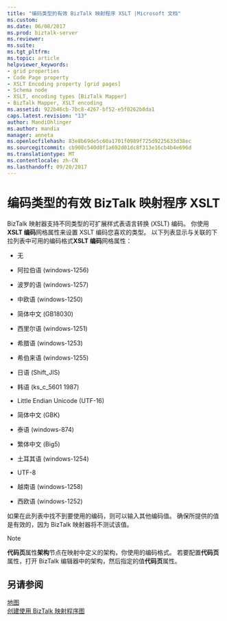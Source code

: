 ```yaml
---
title: "编码类型的有效 BizTalk 映射程序 XSLT |Microsoft 文档"
ms.custom: 
ms.date: 06/08/2017
ms.prod: biztalk-server
ms.reviewer: 
ms.suite: 
ms.tgt_pltfrm: 
ms.topic: article
helpviewer_keywords:
- grid properties
- Code Page property
- XSLT Encoding property [grid pages]
- Schema node
- XSLT, encoding types [BizTalk Mapper]
- BizTalk Mapper, XSLT encoding
ms.assetid: 922b46cb-7bc8-4267-bf52-e5f0262b8da1
caps.latest.revision: "13"
author: MandiOhlinger
ms.author: mandia
manager: anneta
ms.openlocfilehash: 83e8b69de5c60a1701f0989f725d9225633d38ec
ms.sourcegitcommit: cb908c540d8f1a692d01dc8f313e16cb4b4e696d
ms.translationtype: MT
ms.contentlocale: zh-CN
ms.lasthandoff: 09/20/2017
---
```

# <a name="valid-biztalk-mapper-xslt-encoding-types"></a>编码类型的有效 BizTalk 映射程序 XSLT
BizTalk 映射器支持不同类型的可扩展样式表语言转换 (XSLT) 编码。 你使用**XSLT 编码**网格属性来设置 XSLT 编码您喜欢的类型。 以下列表显示与关联的下拉列表中可用的编码格式**XSLT 编码**网格属性：  
  
-   无  
  
-   阿拉伯语 (windows-1256)  
  
-   波罗的语 (windows-1257)  
  
-   中欧语 (windows-1250)  
  
-   简体中文 (GB18030)  
  
-   西里尔语 (windows-1251)  
  
-   希腊语 (windows-1253)  
  
-   希伯来语 (windows-1255)  
  
-   日语 (Shift_JIS)  
  
-   韩语 (ks_c_5601 1987)  
  
-   Little Endian Unicode (UTF-16)  
  
-   简体中文 (GBK)  
  
-   泰语 (windows-874)  
  
-   繁体中文 (Big5)  
  
-   土耳其语 (windows-1254)  
  
-   UTF-8  
  
-   越南语 (windows-1258)  
  
-   西欧语 (windows-1252)  
  
 如果在此列表中找不到要使用的编码，则可以输入其他编码值。 确保所提供的值是有效的，因为 BizTalk 映射器将不测试该值。  
  
> [!NOTE]
>  **代码页**属性**架构**节点在映射中定义的架构，你使用的编码格式。 若要配置**代码页**属性，打开 BizTalk 编辑器中的架构，然后指定的值**代码页**属性。  
  
## <a name="see-also"></a>另请参阅  
 [地图](../core/maps.md)   
 [创建使用 BizTalk 映射程序图](../core/creating-maps-using-biztalk-mapper.md)